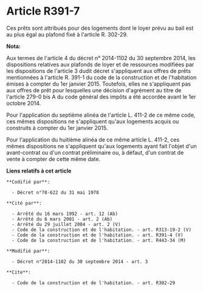 # Article R391-7

Ces prêts sont attribués pour des logements dont le loyer prévu au bail est au plus égal au plafond fixé à l'article R.
302-29.

**Nota:**

Aux termes de l'article 4 du décret n° 2014-1102 du 30 septembre 2014, les dispositions relatives aux plafonds de loyer et de
ressources modifiées par les dispositions de l'article 3 dudit décret s'appliquent aux offres de prêts mentionnées à
l'article R. 391-1 du code de la construction et de l'habitation émises à compter du 1er janvier 2015. Toutefois, elles ne
s'appliquent pas aux offres de prêt pour lesquelles une décision d'agrément au titre de l'article 279-0 bis A du code général
des impôts a été accordée avant le 1er octobre 2014.

Pour l'application du septième alinéa de l'article L. 411-2 de ce même code, ces mêmes dispositions ne s'appliquent qu'aux
logements acquis ou construits à compter du 1er janvier 2015.

Pour l'application du huitième alinéa de ce même article L. 411-2, ces mêmes dispositions ne s'appliquent qu'aux logements
ayant fait l'objet d'un avant-contrat ou d'un contrat préliminaire ou, à défaut, d'un contrat de vente à compter de cette
même date.

**Liens relatifs à cet article**

	**Codifié par**:

	  - Décret n°78-622 du 31 mai 1978

	**Cité par**:

	  - Arrêté du 16 mars 1992 - art. 12 (Ab)
	  - Arrêté du 6 mars 2001 - art. 2 (Ab)
	  - Arrêté du 29 juillet 2004 - art. 2 (V)
	  - Code de la construction et de l'habitation. - art. R313-19-2 (V)
	  - Code de la construction et de l'habitation. - art. R391-4 (V)
	  - Code de la construction et de l'habitation. - art. R443-34 (M)

	**Modifié par**:

	  - Décret n°2014-1102 du 30 septembre 2014 - art. 3

	**Cite**:

	  - Code de la construction et de l'habitation. - art. R302-29
